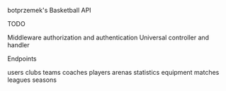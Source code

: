 botprzemek's Basketball API

TODO

Middleware authorization and authentication
Universal controller and handler

Endpoints

users
clubs
teams
coaches
players
arenas
statistics
equipment
matches
leagues
seasons